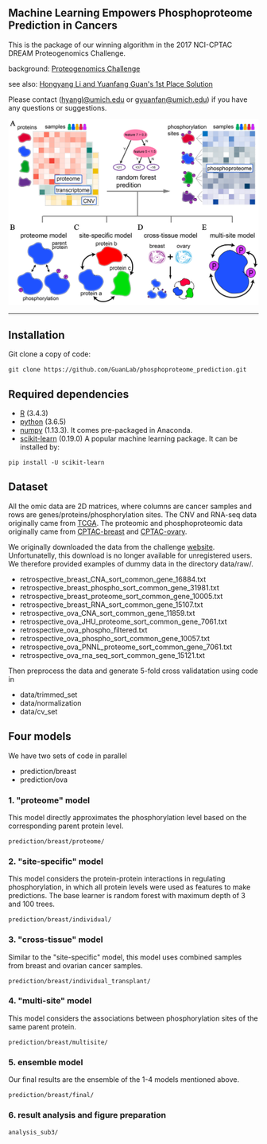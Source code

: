 ## Machine Learning Empowers Phosphoproteome Prediction in Cancers

This is the package of our winning algorithm in the 2017 NCI-CPTAC DREAM Proteogenomics Challenge. 

background: [Proteogenomics Challenge](https://www.synapse.org/#!Synapse:syn8228304/wiki/)

see also: [Hongyang Li and Yuanfang Guan's 1st Place Solution](https://www.synapse.org/#!Synapse:syn11522015/wiki/496744) 

Please contact (hyangl@umich.edu or gyuanfan@umich.edu) if you have any questions or suggestions.

![Figure1](figure/fig1.png?raw=true "Title")

---

## Installation
Git clone a copy of code:
```
git clone https://github.com/GuanLab/phosphoproteome_prediction.git
```
## Required dependencies

* [R](https://www.r-project.org/) (3.4.3)
* [python](https://www.python.org) (3.6.5)
* [numpy](http://www.numpy.org/) (1.13.3). It comes pre-packaged in Anaconda.
* [scikit-learn](http://scikit-learn.org) (0.19.0) A popular machine learning package. It can be installed by:
```
pip install -U scikit-learn
```
## Dataset

All the omic data are 2D matrices, where columns are cancer samples and rows are genes/proteins/phosphorylation sites. The CNV and RNA-seq data originally came from [TCGA](https://gdac.broadinstitute.org/). The proteomic and phosphoproteomic data originally came from [CPTAC-breast](https://cptac-data-portal.georgetown.edu/cptac/s/S015) and [CPTAC-ovary](https://cptac-data-portal.georgetown.edu/cptac/s/S020).

We originally downloaded the data from the challenge [website](https://www.synapse.org/#!Synapse:syn8228304/files/). Unfortunatelly, this download is no longer available for unregistered users. We therefore provided examples of dummy data in the directory data/raw/. 
* retrospective_breast_CNA_sort_common_gene_16884.txt
* retrospective_breast_phospho_sort_common_gene_31981.txt
* retrospective_breast_proteome_sort_common_gene_10005.txt
* retrospective_breast_RNA_sort_common_gene_15107.txt
* retrospective_ova_CNA_sort_common_gene_11859.txt
* retrospective_ova_JHU_proteome_sort_common_gene_7061.txt
* retrospective_ova_phospho_filtered.txt
* retrospective_ova_phospho_sort_common_gene_10057.txt
* retrospective_ova_PNNL_proteome_sort_common_gene_7061.txt 
* retrospective_ova_rna_seq_sort_common_gene_15121.txt

Then preprocess the data and generate 5-fold cross validatation using code in 
* data/trimmed_set
* data/normalization
* data/cv_set

## Four models

We have two sets of code in parallel
* prediction/breast
* prediction/ova

### 1. "proteome" model
This model directly approximates the phosphorylation level based on the corresponding parent protein level. 
```
prediction/breast/proteome/
```

### 2. "site-specific" model
This model considers the protein-protein interactions in regulating phosphorylation, in which all protein levels were used as features to make predictions. The base learner is random forest with maximum depth of 3 and 100 trees.
```
prediction/breast/individual/
```

### 3. "cross-tissue" model
Similar to the "site-specific" model, this model uses combined samples from breast and ovarian cancer samples.
```
prediction/breast/individual_transplant/
```

### 4. "multi-site" model
This model considers the associations between phosphorylation sites of the same parent protein.
```
prediction/breast/multisite/
```

### 5. ensemble model
Our final results are the ensemble of the 1-4 models mentioned above.
```
prediction/breast/final/
```

### 6. result analysis and figure preparation
```
analysis_sub3/
```
